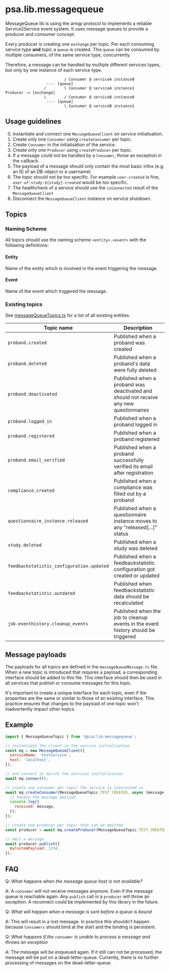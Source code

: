 # psa.lib.messagequeue

MessageQueue lib is using the amqp protocol to implements a reliable Service2Service event system.
It uses message queues to provide a producer and consumer concept.

Every producer is creating one `exchange` per topic.
Per each consuming service type **and** topic a `queue` is created.
This `queue` can be consumed by multiple consumers, of the same service type, concurrently.

Therefore, a message can be handled by multiple different services types, but only by one instance of each service type.

```
                          / Consumer @ serviceA instance0
                  ---- [queue]
                 /        \ Consumer @ serviceA instance1
Producer -> [exchange]
                 \        / Consumer @ serviceB instance0
                  ---- [queue]
                          \ Consumer @ serviceB instance1
```

## Usage guidelines

0. Instantiate and connect one `MessageQueueClient` on service initialisation.
1. Create only one `Consumer` using `createConsumer` per topic.
2. Create `Consumer` in the initialisation of the service.
3. Create only one `Producer` using `createProducer` per topic.
4. If a message could not be handled by a `Consumer`, throw an exception in the callback.
5. The payload of a message should only contain the most basic infos (e.g. an ID of an DB-object or a username)
6. The topic should not be too specific. For example `user-created` is fine, `user-of-study-${study}-created` would be
   too specific.
7. The healthcheck of a service should use the `isConnected` result of the `MessageQueueClient`
8. Disconnect the `MessageQueueClient` instance on service shutdown.

## Topics

### Naming Scheme

All topics should use the naming scheme `<entity>.<event>` with the following definitions:

#### Entity

Name of the entity which is involved in the event triggering the message.

#### Event

Name of the event which triggered the message.

### Existing topics

See [messageQueueTopics.ts](./src/messageQueueTopics.ts) for a list of all existing entities.

| Topic name                                | Description                                                                            |
| ----------------------------------------- | -------------------------------------------------------------------------------------- |
| `proband.created`                         | Published when a proband was created                                                   |
| `proband.deleted`                         | Published when a proband's data were fully deleted                                     |
| `proband.deactivated`                     | Published when a proband was deactivated and should not receive any new questionnaires |
| `proband.logged_in`                       | Published when a proband logged in                                                     |
| `proband.registered`                      | Published when a proband registered                                                    |
| `proband.email_verified`                  | Published when a proband successfully verified its email after registration            |
| `compliance.created`                      | Published when a compliance was filled out by a proband                                |
| `questionnaire_instance.released`         | Published when a questionnaire instance moves to any "released[...]" status            |
| `study.deleted`                           | Published when a study was deleted                                                     |
| `feedbackstatistic_configuration.updated` | Published when a feedbackstatistic configuration got created or updated                |
| `feedbackstatistic.outdated`              | Published when feedbackstatistic data should be recalculated                           |
| `job.eventhistory.cleanup_events`         | Published when the job to cleanup events in the event history should be triggered      |

## Message payloads

The payloads for all topics are defined in the `messageQueueMessage.ts` file. When a new topic is introduced that
requires a payload, a corresponding interface should be added to this file. This interface should then be used in all
services that publish or consume messages for this topic.

It's important to create a unique interface for each topic, even if the properties are the same or similar to those of
an existing interface. This practice ensures that changes to the payload of one topic won't inadvertently impact other
topics.

## Example

```javascript
import { MessageQueueTopic } from '@pia/lib-messagequeue';

// instantiate the client in the service initialisation
const mq = new MessageQueueClient({
  serviceName: 'testservice',
  host: 'localhost',
});

// and connect it durint the services initialisation
await mq.connect();

// create one consumer per topic the service is interested in
await mq.createConsumer(MessageQueueTopic.TEST_CREATED, async (message) => {
  // handle the message payload
  console.log({
    received: message,
  });
});

// create one producer per topic that can be emitted
const producer = await mq.createProducer(MessageQueueTopic.TEST_CREATED);

// emit a message
await producer.publish({
  myCustomPayload: 1234,
});
```

## FAQ

Q:
_What happens when the message queue host is not available?_

A:
A `consumer` will not receive messages anymore.
Even if the message queue is reachable again.
Any `publish` call in a `producer` will throw an exception.
A reconnect could be implemented by this library in the future.

Q:
_What will happen when a message is sent before a queue is bound_

A:
This will result in a lost message.
In practice this shouldn't happen because `Consumers` should bind at the start and the binding is persistent.

Q:
_What happens if the `consumer` is unable to process a message and throws an exception_

A:
The message will be enqueued again.
If it still can not be processed, the message will be put on a dead-letter-queue.
Currently, there is no further processing of messages on the dead-letter-queue.
